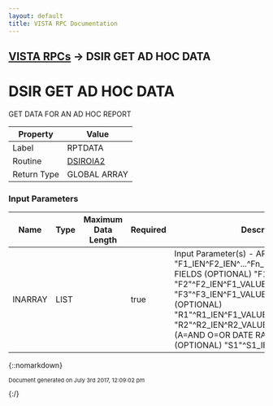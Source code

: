 ```yaml
---
layout: default
title: VISTA RPC Documentation
---
```


## [VISTA RPCs](TableOfContents) &#8594; DSIR GET AD HOC DATA
# DSIR GET AD HOC DATA

GET DATA FOR AN AD HOC REPORT

Property | Value
--- | ---
Label | RPTDATA
Routine | [DSIROIA2](http://code.osehra.org/dox/Routine_DSIROIA2_source.html)
Return Type | GLOBAL ARRAY


### Input Parameters

Name | Type | Maximum Data Length | Required | Description
--- | --- | --- | --- | ---
INARRAY | LIST |  | true | Input Parameter(s) - ARRAY AS FOLLOWS: &quot;F1_IEN^F2_IEN^...^Fn_IEN FILTER/SELECTION FIELDS (OPTIONAL) &quot;F1&quot;^F1_IEN^F1_VALUE &quot;F2&quot;^F2_IEN^F1_VALUE &quot;F3&quot;^F3_IEN^F1_VALUE DATE RANGE FIELDS (OPTIONAL) &quot;R1&quot;^R1_IEN^F1_VALUE1^F1_VALUE2 &quot;R2&quot;^R2_IEN^R2_VALUE2^R2_VALUE2^ANDOR (A&#x3D;AND O&#x3D;OR DATE RANGES) SORT FIELDS (OPTIONAL) &quot;S1&quot;^S1_IEN^[&quot;A&quot;|&quot;D&quot;] (&quot;A - ASCENDING IS THE DEFAULT, &quot;D&quot; - DESCENDING) &quot;S2&quot;^S2_IEN^[&quot;A&quot;|&quot;D&quot;] (&quot;A - ASCENDING IS THE DEFAULT, &quot;D&quot; - DESCENDING)



{::nomarkdown} <br/><p style="font-size: 11px">Document generated on July 3rd 2017, 12:09:02 pm</p>{:/}